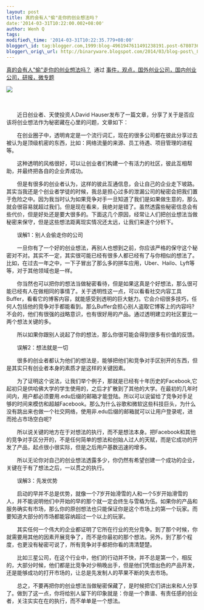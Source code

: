 ```yaml
--- 
layout: post 
title: 真的会有人"偷"走你的创业想法吗？ 
date:'2014-03-31T10:22:00.002+08:00' 
author: Wenh Q
tags:
modified\_time: '2014-03-31T10:22:35.779+08:00' 
blogger\_id: tag:blogger.com,1999:blog-4961947611491238191.post-6780736345517271700
blogger\_orig\_url: http://binaryware.blogspot.com/2014/03/blog-post\_8556.html
---
```

[真的会有人"偷"走你的创业想法吗？](http://www.kuailiyu.com/article/9072.html)  通过
[事件，观点，国外创业公司，国内创业公司，研报，微专题](http://www.kuailiyu.com/)





![](https://images-blogger-opensocial.googleusercontent.com/gadgets/proxy?url=http%3A%2F%2Fwww.kuailiyu.com%2Fuploadfile%2F2014%2F0329%2F20140329025912740.jpg&container=blogger&gadget=a&rewriteMime=image%2F*)



　



　　近日创业者、天使投资人David
Hauser发布了一篇文章，分享了关于是否应该将创业想法作为秘密藏在心里的问题，文章如下：



　　在创业圈子中，透明肯定是一个流行词汇，现在的很多公司都在彼此分享过去被认为是顶级机密的东西，比如：网络流量的来源、员工待遇、项目管理的进程等。



　　这种透明的风格很好，可以让创业者们构建一个有活力的社区，彼此互相帮助，并最终把各自的企业弄成功。



　　但是有很多的创业者认为，这样的彼此互通信息，会让自己的企业走下坡路。其实当我还是个创业者学徒的时候，我总是担心过多的泄漏公司的秘密会把我们置于危险之中。因为我当时认为如果竞争对手一旦知道了我们是如果做生意的，那么就会很容易就超过我们。但是现在看来，我绝对是错了。虽然透露些秘密信息会有些代价，但是好处还是要大很多的。下面这几个原因，经常让人们把创业想法当做秘密来保守，但是这些想法距离现实情况还太远，让我们来逐个分析下。



　　误解1：别人会偷走你的公司



　　一旦你有了一个好的创业想法，再别人也想到之前，你应该严格的保守这个秘密对不对。其实不一定，其实很可能已经有很多人都已经有了与你相似的想法了。比如，在过去一年之中，一下子冒出了那么多的拼车应用，Uber、Hailo、Lyft等等，对于其他领域也是一样。



　　你当然也可以把你的想法当做秘密看待，但是如果这真是个好想法，那么很可能已经有人在做相同的事情了。关于透明性这一点，可以看看社交内容工具Buffer，看看它的博客内容，就能感受到透明的巨大魅力。它会介绍很多技巧，任何人包括他的竞争对手都能看到。那么Buffer会担心别人盗取它博客上的内容吗?不会的，他们有很强的战略意识，也有很好用的产品。通过透明建立的社区要比一两个想法关键的多。



　　所以如果你跟别人说起了你的想法，那么你很可能会得到很多有价值的反馈。



　　误解2：想法就是一切



　　很多的创业者都认为他们的想法是，能够把他们和竞争对手区别开的东西，但是其实只有创业者本身的素质才是这样的关键因素。



　　为了证明这个说法，让我们举个例子，那就是已经有十年历史的Facebook,它起初只是供哈佛大学的学生使用的，之后才扩散到了其他的大学。在最初的几年时间内，用户都必须要用.edu后缀的邮箱才能登陆。所以可以说留给了竞争对手足够的时间来模仿和超越Facebook。那么为什么谷歌和微软这些科技巨头，为什么没有跳出来也做一个社交网络，使用非.edu后缀的邮箱就可以让用户登录呢，进而抢占市场空白呢?



　　所以说关键的地方在于对想法的执行，而不是想法本身。把Facebook和其他的竞争对手区分开的，不是任何简单的想法和创始人过人的天赋，而是它成功的开发了产品，起点很小很实际，但是之后用户基数迅速的增多。



　　所以无论你对自己的创业想法透露多少，你仍然有希望创建一个成功的企业，关键在于有了想法之后，一以贯之的执行。



　　误解3：先发优势



　　启动的早并不总是优势，就像一个7岁开始滑雪的人和一个5岁开始滑雪的人，并不能说明他们中开始的早的那个就一定会终生与雪橇为伍。如果你的产品和服务确实有市场，那么你的原创想法也只能保证你是这个市场上的第一个玩家。而要知道大部分的市场都能容纳超过一个以上的玩家。



　　其实任何一个伟大的企业都证明了它所在行业的充分竞争。到了那个时候，你就需要用其他的因素开展竞争了，而不是你最初的那个想法。另外，到了那个程度，也更没有秘密可说了，所有竞争对手都把你看的清清楚楚。



　　比如三星公司，在这个行业中，他们的行动并不快，并不总是第一个，相反的，大部分时候，他们都是比竞争对少稍晚出手，但是他们凭借出色的产品开发，还是能够成功的打开市场的，让总是先发制人的苹果不断的失去市场。



　　总之，不要再把你的创业想法当做秘密保藏了，是时候把它们讲出来和人分享了。做到了这一点，你将给别人留下的印象就是：你是一个靠谱、有责任感的创业者，关注实实在在的执行，而不单单是一个想法。
